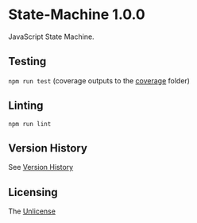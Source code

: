 # State-Machine 1.0.0

JavaScript State Machine.

## Testing

`npm run test` (coverage outputs to the [coverage](coverage) folder)

## Linting

`npm run lint`

## Version History

See [Version History](./VERSIONS.md)

## Licensing

The [Unlicense](https://unlicense.org/)
